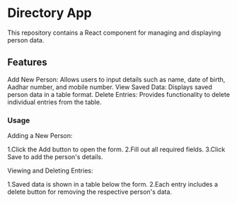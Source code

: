 # Directory App

This repository contains a React component for managing and displaying person data.

## Features

Add New Person: Allows users to input details such as name, date of birth, Aadhar number, and mobile number.
View Saved Data: Displays saved person data in a table format.
Delete Entries: Provides functionality to delete individual entries from the table.

### Usage

Adding a New Person:

1.Click the Add button to open the form.
2.Fill out all required fields.
3.Click Save to add the person's details.

Viewing and Deleting Entries:

1.Saved data is shown in a table below the form.
2.Each entry includes a delete button for removing the respective person's data.
